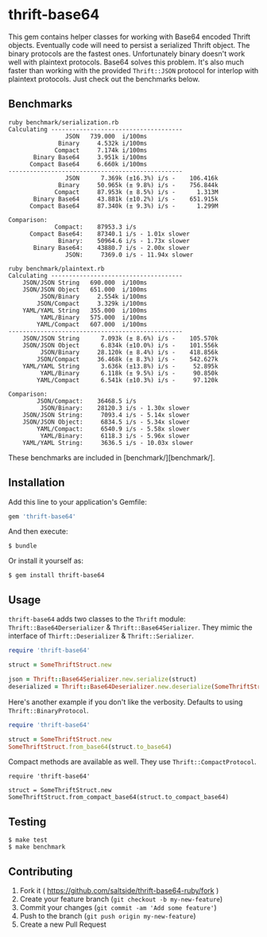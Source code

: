 # thrift-base64

This gem contains helper classes for working with Base64 encoded
Thrift objects. Eventually code will need to persist a serialized
Thrift object. The binary protocols are the fastest ones.
Unfortunately binary doesn't work well with plaintext protocols.
Base64 solves this problem. It's also much faster than working with
the provided `Thrift::JSON` protocol for interlop with plaintext
protocols. Just check out the benchmarks below.

## Benchmarks

	ruby benchmark/serialization.rb
	Calculating -------------------------------------
					JSON   739.000  i/100ms
				  Binary     4.532k i/100ms
				 Compact     7.174k i/100ms
		   Binary Base64     3.951k i/100ms
		  Compact Base64     6.660k i/100ms
	-------------------------------------------------
					JSON      7.369k (±16.3%) i/s -    106.416k
				  Binary     50.965k (± 9.8%) i/s -    756.844k
				 Compact     87.953k (± 8.5%) i/s -      1.313M
		   Binary Base64     43.881k (±10.2%) i/s -    651.915k
		  Compact Base64     87.340k (± 9.3%) i/s -      1.299M

	Comparison:
				 Compact:    87953.3 i/s
		  Compact Base64:    87340.1 i/s - 1.01x slower
				  Binary:    50964.6 i/s - 1.73x slower
		   Binary Base64:    43880.7 i/s - 2.00x slower
					JSON:     7369.0 i/s - 11.94x slower

	ruby benchmark/plaintext.rb
	Calculating -------------------------------------
		JSON/JSON String   690.000  i/100ms
		JSON/JSON Object   651.000  i/100ms
			 JSON/Binary     2.554k i/100ms
			JSON/Compact     3.329k i/100ms
		YAML/YAML String   355.000  i/100ms
			 YAML/Binary   575.000  i/100ms
			YAML/Compact   607.000  i/100ms
	-------------------------------------------------
		JSON/JSON String      7.093k (± 8.6%) i/s -    105.570k
		JSON/JSON Object      6.834k (±10.0%) i/s -    101.556k
			 JSON/Binary     28.120k (± 8.4%) i/s -    418.856k
			JSON/Compact     36.468k (± 8.3%) i/s -    542.627k
		YAML/YAML String      3.636k (±13.8%) i/s -     52.895k
			 YAML/Binary      6.118k (± 9.5%) i/s -     90.850k
			YAML/Compact      6.541k (±10.3%) i/s -     97.120k

	Comparison:
			JSON/Compact:    36468.5 i/s
			 JSON/Binary:    28120.3 i/s - 1.30x slower
		JSON/JSON String:     7093.4 i/s - 5.14x slower
		JSON/JSON Object:     6834.5 i/s - 5.34x slower
			YAML/Compact:     6540.9 i/s - 5.58x slower
			 YAML/Binary:     6118.3 i/s - 5.96x slower
		YAML/YAML String:     3636.5 i/s - 10.03x slower

These benchmarks are included in [benchmark/][benchmark/].

## Installation

Add this line to your application's Gemfile:

```ruby
gem 'thrift-base64'
```

And then execute:

	$ bundle

Or install it yourself as:

	$ gem install thrift-base64

## Usage

`thrift-base64` adds two classes to the `Thrift` module:
`Thrift::Base64Derserializer` & `Thrift::Base64Serializer`. They mimic the
interface of `Thirft::Deserializer` & `Thrift::Serializer`.

```ruby
require 'thrift-base64'

struct = SomeThriftStruct.new

json = Thrift::Base64Serializer.new.serialize(struct)
deserialized = Thrift::Base64Deserializer.new.deserialize(SomeThriftStruct.new, json)
```

Here's another example if you don't like the verbosity. Defaults to
using `Thrift::BinaryProtocol`.

```ruby
require 'thrift-base64'

struct = SomeThriftStruct.new
SomeThriftStruct.from_base64(struct.to_base64)
```

Compact methods are available as well. They use
`Thrift::CompactProtocol`.

```
require 'thrift-base64'

struct = SomeThriftStruct.new
SomeThriftStruct.from_compact_base64(struct.to_compact_base64)
```

## Testing

	$ make test
	$ make benchmark

## Contributing

1. Fork it ( https://github.com/saltside/thrift-base64-ruby/fork )
2. Create your feature branch (`git checkout -b my-new-feature`)
3. Commit your changes (`git commit -am 'Add some feature'`)
4. Push to the branch (`git push origin my-new-feature`)
5. Create a new Pull Request

[thrift]: https://thrift.apache.org
